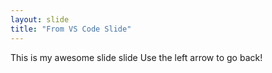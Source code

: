 ```yaml
---
layout: slide
title: "From VS Code Slide"
---
```

This is my awesome slide slide
Use the left arrow to go back!

